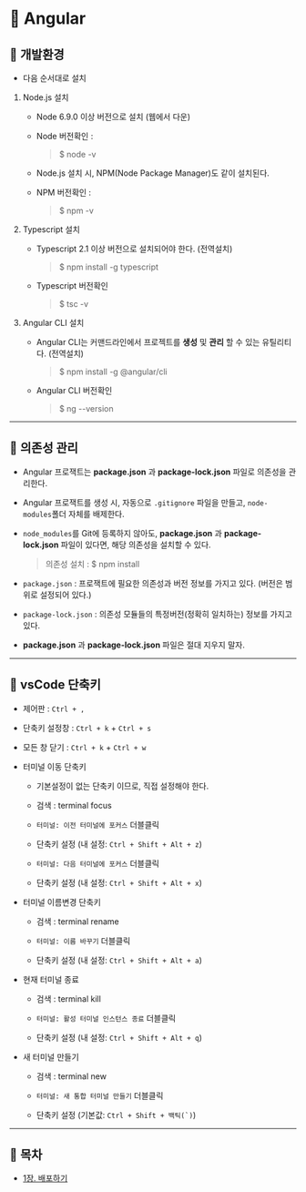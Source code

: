 # 🐫 Angular

## 🐫 개발환경

* 다음 순서대로 설치

1. Node.js 설치

    * Node 6.9.0 이상 버전으로 설치 (웹에서 다운)

    * Node 버전확인 :

        > $ node -v

    * Node.js 설치 시, NPM(Node Package Manager)도 같이 설치된다.

    * NPM 버전확인 :

        > $ npm -v

1. Typescript 설치

    * Typescript 2.1 이상 버전으로 설치되어야 한다. (전역설치)

        > $ npm install -g typescript

    * Typescript 버전확인

        > $ tsc -v

1. Angular CLI 설치

    * Angular CLI는 커맨드라인에서 프로젝트를 **생성** 및 **관리** 할 수 있는 유틸리티다. (전역설치)

        > $ npm install -g @angular/cli

    * Angular CLI 버전확인

        > $ ng --version


---


## 🐫 의존성 관리

* Angular 프로잭트는 **package.json** 과 **package-lock.json** 파일로 의존성을 관리한다.

* Angular 프로잭트를 생성 시, 자동으로 ``.gitignore`` 파일을 만들고, ``node-modules``폴더 자체를 배제한다.

* ``node_modules``를 Git에 등록하지 않아도, **package.json** 과 **package-lock.json** 파일이 있다면, 해당 의존성을 설치할 수 있다.

    > 의존성 설치 : $ npm install

* ``package.json`` : 프로잭트에 필요한 의존성과 버전 정보를 가지고 있다. (버전은 범위로 설정되어 있다.)

* ``package-lock.json`` : 의존성 모듈들의 특정버전(정확히 일치하는) 정보를 가지고 있다.

* **package.json** 과 **package-lock.json** 파일은 절대 지우지 말자.


---


## 🐫 vsCode 단축키

* 제어판 : ``Ctrl + ,``

* 단축키 설정창 : ``Ctrl + k`` + ``Ctrl + s``

* 모든 창 닫기 : ``Ctrl + k`` + ``Ctrl + w``

* 터미널 이동 단축키

    * 기본설정이 없는 단축키 이므로, 직접 설정해야 한다.

    * 검색 : terminal focus

    * ``터미널: 이전 터미널에 포커스`` 더블클릭

    * 단축키 설정 (내 설정: ``Ctrl + Shift + Alt + z``)

    * ``터미널: 다음 터미널에 포커스`` 더블클릭

    * 단축키 설정 (내 설정: ``Ctrl + Shift + Alt + x``)

* 터미널 이름변경 단축키

    * 검색 : terminal rename

    * ``터미널: 이름 바꾸기`` 더블클릭

    * 단축키 설정 (내 설정: ``Ctrl + Shift + Alt + a``)

* 현재 터미널 종료

    * 검색 : terminal kill

    * ``터미널: 활성 터미널 인스턴스 종료`` 더블클릭

    * 단축키 설정 (내 설정: ``Ctrl + Shift + Alt + q``)

* 새 터미널 만들기

    * 검색 : terminal new

    * ``터미널: 새 통합 터미널 만들기`` 더블클릭

    * 단축키 설정 (기본값: ``Ctrl + Shift + 백틱(`)``)

---


## 🐫 목차

* [1장. 배포하기](https://github.com/Chocobe/-Study-AngularMaster/blob/master/chap_01/angular-reddit/README.md)